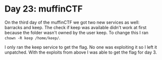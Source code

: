 # Day 23: muffinCTF

On the third day of the muffinCTF we got two new services as well: barracks and keep. The check if keep was available
didn't work at first because the folder wasn't owned by the user keep. To change this I ran `chown -R keep /home/keep/`.

I only ran the keep service to get the flag. No one was exploiting it so I left it unpatched. With the exploits from
above I was able to get the flag for day 3.
